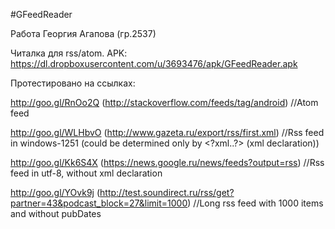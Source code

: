 #GFeedReader

Работа Георгия Агапова (гр.2537)

Читалка для rss/atom.
APK: https://dl.dropboxusercontent.com/u/3693476/apk/GFeedReader.apk

Протестировано на ссылках:

http://goo.gl/RnOo2Q (http://stackoverflow.com/feeds/tag/android)
//Atom feed

http://goo.gl/WLHbvO (http://www.gazeta.ru/export/rss/first.xml)
//Rss feed in windows-1251 (could be determined only by &lt;?xml..?&gt; (xml
declaration))

http://goo.gl/Kk6S4X (https://news.google.ru/news/feeds?output=rss)
//Rss feed in utf-8, without xml declaration

http://goo.gl/YOvk9j
(http://test.soundirect.ru/rss/get?partner=43&podcast_block=27&limit=1000)
//Long rss feed with 1000 items and without pubDates
